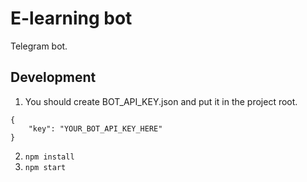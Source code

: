 # E-learning bot
Telegram bot.

## Development
1. You should create BOT_API_KEY.json and put it in the project root.
```
{
	"key": "YOUR_BOT_API_KEY_HERE"
}
```
2. `npm install`
3. `npm start`
